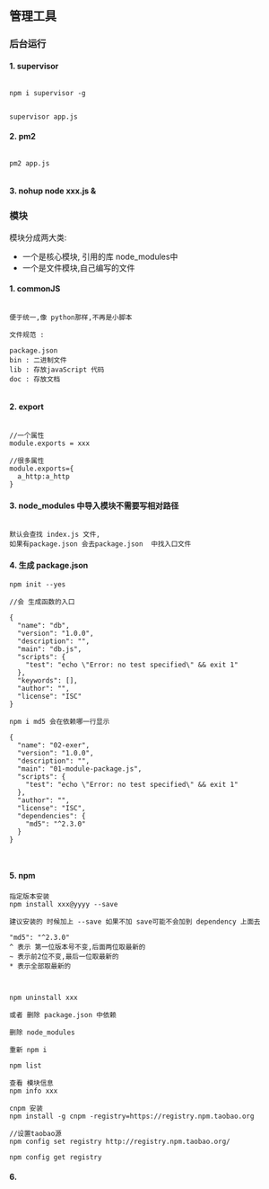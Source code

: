 ## 管理工具

### 后台运行
#### 1. supervisor


```

npm i supervisor -g


supervisor app.js
```

#### 2. pm2

```

pm2 app.js


```

#### 3. nohup node xxx.js &



### 模块

模块分成两大类:
- 一个是核心模块, 引用的库 node_modules中
- 一个是文件模块,自己编写的文件


#### 1. commonJS

```

便于统一,像 python那样,不再是小脚本

文件规范 :

package.json
bin : 二进制文件
lib : 存放javaScript 代码
doc : 存放文档


```


#### 2. export

```

//一个属性
module.exports = xxx

//很多属性
module.exports={
  a_http:a_http
}

```


#### 3. node_modules 中导入模块不需要写相对路径

```

默认会查找 index.js 文件,
如果有package.json 会去package.json  中找入口文件

```

#### 4. 生成 package.json

```
npm init --yes

//会 生成函数的入口

{
  "name": "db",
  "version": "1.0.0",
  "description": "",
  "main": "db.js",
  "scripts": {
    "test": "echo \"Error: no test specified\" && exit 1"
  },
  "keywords": [],
  "author": "",
  "license": "ISC"
}

npm i md5 会在依赖哪一行显示

{
  "name": "02-exer",
  "version": "1.0.0",
  "description": "",
  "main": "01-module-package.js",
  "scripts": {
    "test": "echo \"Error: no test specified\" && exit 1"
  },
  "author": "",
  "license": "ISC",
  "dependencies": {
    "md5": "^2.3.0"
  }
}



```


#### 5. npm 

```
指定版本安装
npm install xxx@yyyy --save 

建议安装的 时候加上 --save 如果不加 save可能不会加到 dependency 上面去

"md5": "^2.3.0"
^ 表示 第一位版本号不变,后面两位取最新的
~ 表示前2位不变,最后一位取最新的
* 表示全部取最新的



npm uninstall xxx

或者 删除 package.json 中依赖

删除 node_modules

重新 npm i

npm list

查看 模块信息
npm info xxx

cnpm 安装
npm install -g cnpm -registry=https://registry.npm.taobao.org

//设置taobao源
npm config set registry http://registry.npm.taobao.org/

npm config get registry 

```


#### 6.  






